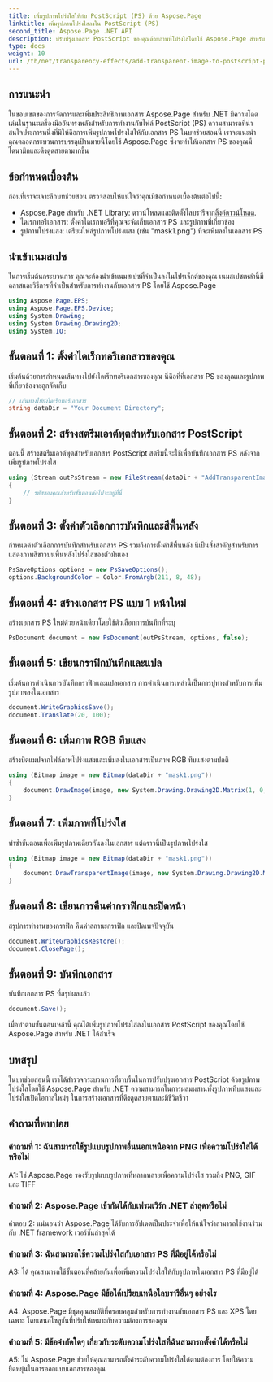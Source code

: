 ```yaml
---
title: เพิ่มรูปภาพโปร่งใสให้กับ PostScript (PS) ด้วย Aspose.Page
linktitle: เพิ่มรูปภาพโปร่งใสลงใน PostScript (PS)
second_title: Aspose.Page .NET API
description: ปรับปรุงเอกสาร PostScript ของคุณด้วยภาพที่โปร่งใสโดยใช้ Aspose.Page สำหรับ .NET ปฏิบัติตามคำแนะนำทีละขั้นตอนของเราเพื่อให้ได้ผลลัพธ์ที่น่าดึงดูดและมีชีวิตชีวา
type: docs
weight: 10
url: /th/net/transparency-effects/add-transparent-image-to-postscript-ps/
---
```

## การแนะนำ

ในขอบเขตของการจัดการและเพิ่มประสิทธิภาพเอกสาร Aspose.Page สำหรับ .NET มีความโดดเด่นในฐานะเครื่องมืออันทรงพลังสำหรับการทำงานกับไฟล์ PostScript (PS) ความสามารถที่น่าสนใจประการหนึ่งที่มีให้คือการเพิ่มรูปภาพโปร่งใสให้กับเอกสาร PS ในบทช่วยสอนนี้ เราจะแนะนำคุณตลอดกระบวนการบรรลุเป้าหมายนี้โดยใช้ Aspose.Page ซึ่งจะทำให้เอกสาร PS ของคุณมีไดนามิกและดึงดูดสายตามากขึ้น

## ข้อกำหนดเบื้องต้น

ก่อนที่เราจะเจาะลึกบทช่วยสอน ตรวจสอบให้แน่ใจว่าคุณมีข้อกำหนดเบื้องต้นต่อไปนี้:

-  Aspose.Page สำหรับ .NET Library: ดาวน์โหลดและติดตั้งไลบรารีจาก[ลิ้งค์ดาวน์โหลด](https://releases.aspose.com/page/net/).
- ไดเรกทอรีเอกสาร: ตั้งค่าไดเรกทอรีที่คุณจะจัดเก็บเอกสาร PS และรูปภาพที่เกี่ยวข้อง
- รูปภาพโปร่งแสง: เตรียมไฟล์รูปภาพโปร่งแสง (เช่น "mask1.png") ที่จะเพิ่มลงในเอกสาร PS

## นำเข้าเนมสเปซ

ในการเริ่มต้นกระบวนการ คุณจะต้องนำเข้าเนมสเปซที่จำเป็นลงในโปรเจ็กต์ของคุณ เนมสเปซเหล่านี้มีคลาสและวิธีการที่จำเป็นสำหรับการทำงานกับเอกสาร PS โดยใช้ Aspose.Page

```csharp
using Aspose.Page.EPS;
using Aspose.Page.EPS.Device;
using System.Drawing;
using System.Drawing.Drawing2D;
using System.IO;
```

## ขั้นตอนที่ 1: ตั้งค่าไดเร็กทอรีเอกสารของคุณ

เริ่มต้นด้วยการกำหนดเส้นทางไปยังไดเร็กทอรีเอกสารของคุณ นี่คือที่ที่เอกสาร PS ของคุณและรูปภาพที่เกี่ยวข้องจะถูกจัดเก็บ

```csharp
// เส้นทางไปยังไดเร็กทอรีเอกสาร
string dataDir = "Your Document Directory";
```

## ขั้นตอนที่ 2: สร้างสตรีมเอาต์พุตสำหรับเอกสาร PostScript

ตอนนี้ สร้างสตรีมเอาต์พุตสำหรับเอกสาร PostScript สตรีมนี้จะใช้เพื่อบันทึกเอกสาร PS หลังจากเพิ่มรูปภาพโปร่งใส

```csharp
using (Stream outPsStream = new FileStream(dataDir + "AddTransparentImage_outPS.ps", FileMode.Create))
{
    // รหัสของคุณสำหรับขั้นตอนต่อไปจะอยู่ที่นี่
}
```

## ขั้นตอนที่ 3: ตั้งค่าตัวเลือกการบันทึกและสีพื้นหลัง

กำหนดค่าตัวเลือกการบันทึกสำหรับเอกสาร PS รวมถึงการตั้งค่าสีพื้นหลัง นี่เป็นสิ่งสำคัญสำหรับการแสดงภาพสีขาวบนพื้นหลังโปร่งใสของตัวมันเอง

```csharp
PsSaveOptions options = new PsSaveOptions();
options.BackgroundColor = Color.FromArgb(211, 8, 48);
```

## ขั้นตอนที่ 4: สร้างเอกสาร PS แบบ 1 หน้าใหม่

สร้างเอกสาร PS ใหม่ด้วยหน้าเดียวโดยใช้ตัวเลือกการบันทึกที่ระบุ

```csharp
PsDocument document = new PsDocument(outPsStream, options, false);
```

## ขั้นตอนที่ 5: เขียนกราฟิกบันทึกและแปล

เริ่มต้นการดำเนินการบันทึกกราฟิกและแปลเอกสาร การดำเนินการเหล่านี้เป็นการปูทางสำหรับการเพิ่มรูปภาพลงในเอกสาร

```csharp
document.WriteGraphicsSave();
document.Translate(20, 100);
```

## ขั้นตอนที่ 6: เพิ่มภาพ RGB ทึบแสง

สร้างบิตแมปจากไฟล์ภาพโปร่งแสงและเพิ่มลงในเอกสารเป็นภาพ RGB ทึบแสงตามปกติ

```csharp
using (Bitmap image = new Bitmap(dataDir + "mask1.png"))
{
    document.DrawImage(image, new System.Drawing.Drawing2D.Matrix(1, 0, 0, 1, 100, 0), Color.Empty);
}
```

## ขั้นตอนที่ 7: เพิ่มภาพที่โปร่งใส

ทำซ้ำขั้นตอนเพื่อเพิ่มรูปภาพเดียวกันลงในเอกสาร แต่คราวนี้เป็นรูปภาพโปร่งใส

```csharp
using (Bitmap image = new Bitmap(dataDir + "mask1.png"))
{
    document.DrawTransparentImage(image, new System.Drawing.Drawing2D.Matrix(1, 0, 0, 1, 350, 0), 255);
}
```

## ขั้นตอนที่ 8: เขียนการคืนค่ากราฟิกและปิดหน้า

สรุปการทำงานของกราฟิก คืนค่าสถานะกราฟิก และปิดเพจปัจจุบัน

```csharp
document.WriteGraphicsRestore();
document.ClosePage();
```

## ขั้นตอนที่ 9: บันทึกเอกสาร

บันทึกเอกสาร PS ที่สรุปผลแล้ว

```csharp
document.Save();
```

เมื่อทำตามขั้นตอนเหล่านี้ คุณได้เพิ่มรูปภาพโปร่งใสลงในเอกสาร PostScript ของคุณโดยใช้ Aspose.Page สำหรับ .NET ได้สำเร็จ

## บทสรุป

ในบทช่วยสอนนี้ เราได้สำรวจกระบวนการที่ราบรื่นในการปรับปรุงเอกสาร PostScript ด้วยรูปภาพโปร่งใสโดยใช้ Aspose.Page สำหรับ .NET ความสามารถในการผสมผสานทั้งรูปภาพทึบแสงและโปร่งใสเปิดโอกาสใหม่ๆ ในการสร้างเอกสารที่ดึงดูดสายตาและมีชีวิตชีวา

## คำถามที่พบบ่อย

### คำถามที่ 1: ฉันสามารถใช้รูปแบบรูปภาพอื่นนอกเหนือจาก PNG เพื่อความโปร่งใสได้หรือไม่

A1: ใช่ Aspose.Page รองรับรูปแบบรูปภาพที่หลากหลายเพื่อความโปร่งใส รวมถึง PNG, GIF และ TIFF

### คำถามที่ 2: Aspose.Page เข้ากันได้กับเฟรมเวิร์ก .NET ล่าสุดหรือไม่

คำตอบ 2: แน่นอนว่า Aspose.Page ได้รับการอัปเดตเป็นประจำเพื่อให้แน่ใจว่าสามารถใช้งานร่วมกับ .NET framework เวอร์ชันล่าสุดได้

### คำถามที่ 3: ฉันสามารถใช้ความโปร่งใสกับเอกสาร PS ที่มีอยู่ได้หรือไม่

A3: ได้ คุณสามารถใช้ขั้นตอนที่คล้ายกันเพื่อเพิ่มความโปร่งใสให้กับรูปภาพในเอกสาร PS ที่มีอยู่ได้

### คำถามที่ 4: Aspose.Page มีข้อได้เปรียบเหนือไลบรารีอื่นๆ อย่างไร

A4: Aspose.Page มีชุดคุณสมบัติที่ครอบคลุมสำหรับการทำงานกับเอกสาร PS และ XPS โดยเฉพาะ โดยเสนอโซลูชันที่ปรับให้เหมาะกับความต้องการของคุณ

### คำถามที่ 5: มีข้อจำกัดใดๆ เกี่ยวกับระดับความโปร่งใสที่ฉันสามารถตั้งค่าได้หรือไม่

A5: ไม่ Aspose.Page ช่วยให้คุณสามารถตั้งค่าระดับความโปร่งใสได้ตามต้องการ โดยให้ความยืดหยุ่นในการออกแบบเอกสารของคุณ